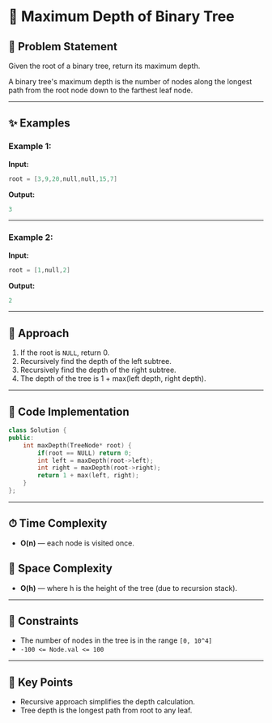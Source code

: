 # 🌳 Maximum Depth of Binary Tree

## 📝 Problem Statement

Given the root of a binary tree, return its maximum depth.

A binary tree's maximum depth is the number of nodes along the longest path from the root node down to the farthest leaf node.

---

## ✨ Examples

### Example 1:

**Input:**

```cpp
root = [3,9,20,null,null,15,7]
```

**Output:**

```cpp
3
```

---

### Example 2:

**Input:**

```cpp
root = [1,null,2]
```

**Output:**

```cpp
2
```

---

## 🚀 Approach

1. If the root is `NULL`, return 0.
2. Recursively find the depth of the left subtree.
3. Recursively find the depth of the right subtree.
4. The depth of the tree is 1 + max(left depth, right depth).

---

## 🔢 Code Implementation

```cpp
class Solution {
public:
    int maxDepth(TreeNode* root) {
        if(root == NULL) return 0;
        int left = maxDepth(root->left);
        int right = maxDepth(root->right);
        return 1 + max(left, right);
    }
};
```

---

## ⏱ Time Complexity

* **O(n)** — each node is visited once.

## 💾 Space Complexity

* **O(h)** — where h is the height of the tree (due to recursion stack).

---

## 🔧 Constraints

* The number of nodes in the tree is in the range `[0, 10^4]`
* `-100 <= Node.val <= 100`

---

## 🌟 Key Points

* Recursive approach simplifies the depth calculation.
* Tree depth is the longest path from root to any leaf.
